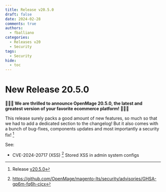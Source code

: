 ```yaml
---
title: Release v20.5.0
draft: false
date: 2024-02-28
comments: true
authors:
  - fballiano
categories:
  - Releases v20
  - Security
tags:
  - Security
hide:
  - toc
---
```


# New Release 20.5.0

**🎉🎉🎉 We are thrilled to announce OpenMage 20.5.0, the latest and greatest version of your favorite ecommerce platform! 🎉🎉🎉**

This release surely packs a good amount of new features, so much so that we had to add a dedicated section to the changelog!
But it also comes with a bunch of bug-fixes, components updates and most importantly a security fix! [^1]

<!-- more -->

See:

- CVE-2024-20717 (XSS) [^2] Stored XSS in admin system configs

[^1]: Release [v20.5.0](https://github.com/OpenMage/magento-lts/releases/tag/v20.5.0)
[^2]: https://github.com/OpenMage/magento-lts/security/advisories/GHSA-gp6m-fq6h-cjcx
